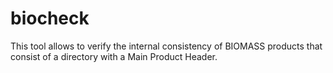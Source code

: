 # biocheck

This tool allows to verify the internal consistency of BIOMASS products that consist of a directory with a Main Product Header.
